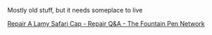 Mostly old stuff, but it needs someplace to live

[Repair A Lamy Safari Cap - Repair Q&A - The Fountain Pen Network](https://www.fountainpennetwork.com/forum/topic/202486-repair-a-lamy-safari-cap/)

